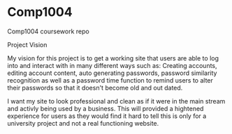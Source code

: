 # Comp1004
Comp1004 coursework repo

Project Vision

My vision for this project is to get a working site that users are able to log into and interact with in many different ways such as: Creating accounts, editing account content, auto generating passwords, password similarity recognition as well as a password time function to remind users to alter their passwords so that it doesn't become old and out dated.

I want my site to look professional and clean as if it were in the main stream and activly being used by a business. This will provided a hightened experience for users as they would find it hard to tell this is only for a university project and not a real functioning website. 
